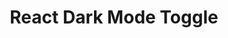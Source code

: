 ---
title: React Dark Mode Toggle
type: tool
url: https://github.com/cawfree/react-dark-mode-toggle
image: https://raw.githubusercontent.com/cawfree/react-dark-mode-toggle/master/assets/title.gif
tags: 
    - react
    - component
featured: true
---